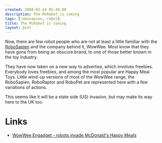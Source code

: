 ```yaml
---
created: 2008-02-24 05:49:00
description: The McRobot is coming
tags: [robosapien, robot]
title: The McRobot is coming
layout: post
---
```

Now, there are few robot people who are not at least a little familiar with the [RoboSapien](/wiki/robosapien.html "RoboSapien")
and the company behind it, WowWee. Most know that they have gone from being an obscure brand, to one of those better known in the toy industry.

They have now taken on a new way to advertise, which involves freebies. Everybody loves freebies, and among the most popular are Happy Meal Toys. Little wind-up versions of most of the WowWee range, the RoboSapien, RoboRaptor and RoboPet are represented here with a few variations of actions.

This seems like it will be a state side (US) invasion, but may make its way here to the UK too.

# Links

* <a href="https://www.engadget.com/2007-02-23-wowwee-robots-invade-mcdonalds-happy-meals.html" >WowWee Engadget - robots invade McDonald's Happy Meals</a>
